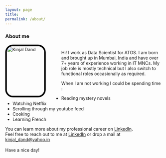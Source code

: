 ```yaml
---
layout: page
title:   
permalink: /about/
---
```


### About me
<p><img src="../images/IMG_2554 - Copy.JPG" alt="Kinjal Dand" height="160" width="120" style='float:left;margin-right:50px;border:5px solid #000;border-radius: 25px;'><span style='display:inline'><br/>Hi! I work as Data Scientist for ATOS. I am born and brought up in Mumbai, India and have over 7+ years of experience working in IT MNCs.
My job role is mostly technical but I also switch to functional roles occasionally as required.<br/></span></p>


When I am not working I could be spending time :
<ul>
  <li>Reading mystery novels</li>
  <li>Watching Netflix</li>
  <li>Scrolling through my youtube feed</li>
  <li>Cooking</li>
  <li>Learning French</li>
</ul>

You can learn more about my professional career on <a href='https://www.linkedin.com/in/kinjaldand/'>LinkedIn</a>. <br/>
Feel free to reach out to me at <a href='https://www.linkedin.com/in/kinjaldand/'>LinkedIn</a> or drop a mail at [kinjal_dand@yahoo.in](mailto:kinjal_dand@yahoo.in)<br/><br/>Have a nice day! <br/><br/>


